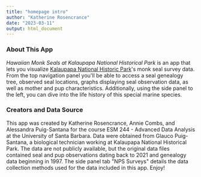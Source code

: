 ```yaml
---
title: "homepage intro"
author: "Katherine Rosencrance"
date: "2023-03-11"
output: html_document
---
```

### About This App


*Hawaiian Monk Seals at Kalaupapa National Historical Park* is an app that lets you visualize [Kalaupapa National Historic Park](https://www.nps.gov/kala/index.htm)'s monk seal survey data. From the top navigation panel you'll be able to access a seal genealogy tree, observed seal locations, graphs displaying seal observation data, as well as mother and pup characteristics. Additionally, using the side panel to the left, you can dive into the life history of this special marine species.

### Creators and Data Source


This app was created by Katherine Rosencrance, Annie Combs, and Alessandra Puig-Santana for the course ESM 244 - Advanced Data Analysis at the University of Santa Barbara. Data were obtained from Glauco Puig-Santana, a biological technician working at Kalaupapa National Historical Park. The data are not publicly available, but the original data files contained seal and pup observations dating back to 2021 and genealogy data beginning in 1997. The side panel tab "NPS Surveys" details the data collection methods used for the data included in this app. Enjoy!

